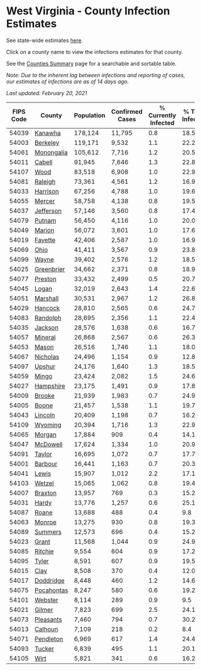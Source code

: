 # West Virginia - County Infection Estimates

See state-wide estimates [here](/infections/us-wv).

Click on a county name to view the infections estimates for that county.

See the [Counties Summary](/infections/summary-counties) page for a searchable and sortable table.

*Note: Due to the inherent lag between infections and reporting of cases, our estimates of infections are as of 14 days ago.*

*Last updated: February 20, 2021*

|   FIPS Code |                   County |   Population |   Confirmed Cases |   % Currently Infected |   % Total Infected |
|-------------|--------------------------|--------------|-------------------|------------------------|--------------------|
|       54039 |       [Kanawha](kanawha) |      178,124 |            11,795 |                    0.8 |               18.5 |
|       54003 |     [Berkeley](berkeley) |      119,171 |             9,532 |                    1.1 |               22.2 |
|       54061 | [Monongalia](monongalia) |      105,612 |             7,716 |                    1.2 |               20.5 |
|       54011 |         [Cabell](cabell) |       91,945 |             7,646 |                    1.3 |               22.8 |
|       54107 |             [Wood](wood) |       83,518 |             6,908 |                    1.0 |               22.9 |
|       54081 |       [Raleigh](raleigh) |       73,361 |             4,561 |                    1.2 |               16.9 |
|       54033 |     [Harrison](harrison) |       67,256 |             4,788 |                    1.0 |               19.6 |
|       54055 |         [Mercer](mercer) |       58,758 |             4,138 |                    0.8 |               19.5 |
|       54037 |   [Jefferson](jefferson) |       57,146 |             3,560 |                    0.8 |               17.4 |
|       54079 |         [Putnam](putnam) |       56,450 |             4,116 |                    1.0 |               20.0 |
|       54049 |         [Marion](marion) |       56,072 |             3,601 |                    1.0 |               17.6 |
|       54019 |       [Fayette](fayette) |       42,406 |             2,587 |                    1.0 |               16.9 |
|       54069 |             [Ohio](ohio) |       41,411 |             3,567 |                    0.9 |               23.8 |
|       54099 |           [Wayne](wayne) |       39,402 |             2,576 |                    1.2 |               18.5 |
|       54025 | [Greenbrier](greenbrier) |       34,662 |             2,371 |                    0.8 |               18.9 |
|       54077 |       [Preston](preston) |       33,432 |             2,499 |                    0.5 |               20.7 |
|       54045 |           [Logan](logan) |       32,019 |             2,643 |                    1.4 |               22.6 |
|       54051 |     [Marshall](marshall) |       30,531 |             2,967 |                    1.2 |               26.8 |
|       54029 |       [Hancock](hancock) |       28,810 |             2,565 |                    0.6 |               24.7 |
|       54083 |     [Randolph](randolph) |       28,695 |             2,356 |                    1.1 |               22.4 |
|       54035 |       [Jackson](jackson) |       28,576 |             1,638 |                    0.6 |               16.7 |
|       54057 |       [Mineral](mineral) |       26,868 |             2,567 |                    0.6 |               26.3 |
|       54053 |           [Mason](mason) |       26,516 |             1,746 |                    1.1 |               18.0 |
|       54067 |     [Nicholas](nicholas) |       24,496 |             1,154 |                    0.9 |               12.8 |
|       54097 |         [Upshur](upshur) |       24,176 |             1,640 |                    1.3 |               18.5 |
|       54059 |           [Mingo](mingo) |       23,424 |             2,082 |                    1.5 |               24.6 |
|       54027 |   [Hampshire](hampshire) |       23,175 |             1,491 |                    0.9 |               17.8 |
|       54009 |         [Brooke](brooke) |       21,939 |             1,983 |                    0.7 |               24.9 |
|       54005 |           [Boone](boone) |       21,457 |             1,538 |                    1.1 |               19.7 |
|       54043 |       [Lincoln](lincoln) |       20,409 |             1,198 |                    0.7 |               16.2 |
|       54109 |       [Wyoming](wyoming) |       20,394 |             1,716 |                    1.3 |               22.9 |
|       54065 |         [Morgan](morgan) |       17,884 |               909 |                    0.4 |               14.1 |
|       54047 |     [McDowell](mcdowell) |       17,624 |             1,334 |                    1.0 |               20.9 |
|       54091 |         [Taylor](taylor) |       16,695 |             1,072 |                    0.7 |               17.7 |
|       54001 |       [Barbour](barbour) |       16,441 |             1,163 |                    0.7 |               20.3 |
|       54041 |           [Lewis](lewis) |       15,907 |             1,012 |                    2.2 |               17.1 |
|       54103 |         [Wetzel](wetzel) |       15,065 |             1,062 |                    0.8 |               19.4 |
|       54007 |       [Braxton](braxton) |       13,957 |               769 |                    0.3 |               15.2 |
|       54031 |           [Hardy](hardy) |       13,776 |             1,257 |                    0.6 |               25.1 |
|       54087 |           [Roane](roane) |       13,688 |               488 |                    0.4 |                9.8 |
|       54063 |         [Monroe](monroe) |       13,275 |               930 |                    0.8 |               19.3 |
|       54089 |       [Summers](summers) |       12,573 |               696 |                    0.4 |               15.2 |
|       54023 |           [Grant](grant) |       11,568 |             1,044 |                    0.9 |               24.9 |
|       54085 |       [Ritchie](ritchie) |        9,554 |               604 |                    0.9 |               17.2 |
|       54095 |           [Tyler](tyler) |        8,591 |               607 |                    0.9 |               19.5 |
|       54015 |             [Clay](clay) |        8,508 |               370 |                    0.4 |               12.0 |
|       54017 |   [Doddridge](doddridge) |        8,448 |               460 |                    1.2 |               14.6 |
|       54075 | [Pocahontas](pocahontas) |        8,247 |               580 |                    0.6 |               19.2 |
|       54101 |       [Webster](webster) |        8,114 |               289 |                    0.9 |                9.5 |
|       54021 |         [Gilmer](gilmer) |        7,823 |               699 |                    2.5 |               24.1 |
|       54073 |   [Pleasants](pleasants) |        7,460 |               794 |                    0.7 |               30.2 |
|       54013 |       [Calhoun](calhoun) |        7,109 |               218 |                    0.2 |                8.4 |
|       54071 |   [Pendleton](pendleton) |        6,969 |               617 |                    1.4 |               24.4 |
|       54093 |         [Tucker](tucker) |        6,839 |               495 |                    1.1 |               20.1 |
|       54105 |             [Wirt](wirt) |        5,821 |               341 |                    0.6 |               16.2 |